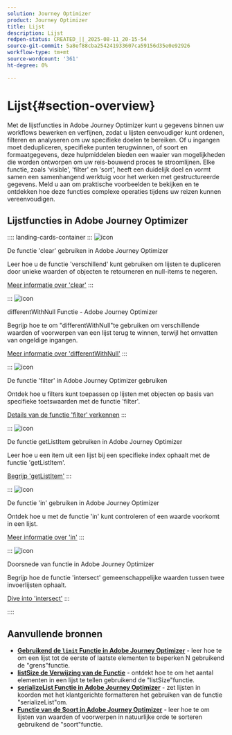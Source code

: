 ```yaml
---
solution: Journey Optimizer
product: Journey Optimizer
title: Lijst
description: Lijst
redpen-status: CREATED_||_2025-08-11_20-15-54
source-git-commit: 5a8ef88cba254241933607ca59156d35e0e92926
workflow-type: tm+mt
source-wordcount: '361'
ht-degree: 0%

---
```



# Lijst{#section-overview}

Met de lijstfuncties in Adobe Journey Optimizer kunt u gegevens binnen uw workflows bewerken en verfijnen, zodat u lijsten eenvoudiger kunt ordenen, filteren en analyseren om uw specifieke doelen te bereiken. Of u ingangen moet dedupliceren, specifieke punten terugwinnen, of soort en formaatgegevens, deze hulpmiddelen bieden een waaier van mogelijkheden die worden ontworpen om uw reis-bouwend proces te stroomlijnen. Elke functie, zoals &#39;visible&#39;, &#39;filter&#39; en &#39;sort&#39;, heeft een duidelijk doel en vormt samen een samenhangend werktuig voor het werken met gestructureerde gegevens. Meld u aan om praktische voorbeelden te bekijken en te ontdekken hoe deze functies complexe operaties tijdens uw reizen kunnen vereenvoudigen.

## Lijstfuncties in Adobe Journey Optimizer

:::: landing-cards-container
:::
![icon](https://cdn.experienceleague.adobe.com/icons/code-branch.svg)

De functie &#39;clear&#39; gebruiken in Adobe Journey Optimizer

Leer hoe u de functie &#39;verschillend&#39; kunt gebruiken om lijsten te dupliceren door unieke waarden of objecten te retourneren en null-items te negeren.

[Meer informatie over &#39;clear&#39;](../using/building-journeys/functions/functiondistinct.md)
:::

:::
![icon](https://cdn.experienceleague.adobe.com/icons/code-branch.svg)

differentWithNull Functie - Adobe Journey Optimizer

Begrijp hoe te om &quot;differentWithNull&quot;te gebruiken om verschillende waarden of voorwerpen van een lijst terug te winnen, terwijl het omvatten van ongeldige ingangen.

[Meer informatie over &#39;differentWithNull&#39;](../using/building-journeys/functions/functiondistinctwithnull.md)
:::

:::
![icon](https://cdn.experienceleague.adobe.com/icons/code-branch.svg)

De functie &#39;filter&#39; in Adobe Journey Optimizer gebruiken

Ontdek hoe u filters kunt toepassen op lijsten met objecten op basis van specifieke toetswaarden met de functie &#39;filter&#39;.

[Details van de functie &#39;filter&#39; verkennen](../using/building-journeys/functions/functionfilter.md)
:::

:::
![icon](https://cdn.experienceleague.adobe.com/icons/code-branch.svg)

De functie getListItem gebruiken in Adobe Journey Optimizer

Leer hoe u een item uit een lijst bij een specifieke index ophaalt met de functie &#39;getListItem&#39;.

[Begrijp &#39;getListItem&#39;](../using/building-journeys/functions/functiongetlistitem.md)
:::

:::
![icon](https://cdn.experienceleague.adobe.com/icons/code-branch.svg)

De functie &#39;in&#39; gebruiken in Adobe Journey Optimizer

Ontdek hoe u met de functie &#39;in&#39; kunt controleren of een waarde voorkomt in een lijst.

[Meer informatie over &#39;in&#39;](../using/building-journeys/functions/functionin.md)
:::

:::
![icon](https://cdn.experienceleague.adobe.com/icons/code-branch.svg)

Doorsnede van functie in Adobe Journey Optimizer

Begrijp hoe de functie &#39;intersect&#39; gemeenschappelijke waarden tussen twee invoerlijsten ophaalt.

[Dive into &#39;intersect&#39;](../using/building-journeys/functions/functionintersect.md)
:::

::::


## Aanvullende bronnen

- **[Gebruikend de `limit` Functie in Adobe Journey Optimizer](../using/building-journeys/functions/functionlimit.md)** - leer hoe te om een lijst tot de eerste of laatste elementen te beperken N gebruikend de &quot;grens&quot;functie.
- **[listSize de Verwijzing van de Functie](../using/building-journeys/functions/functionlistsize.md)** - ontdekt hoe te om het aantal elementen in een lijst te tellen gebruikend de &quot;listSize&quot;functie.
- **[serializeList Functie in Adobe Journey Optimizer](../using/building-journeys/functions/functionserializelist.md)** - zet lijsten in koorden met het klantgerichte formatteren het gebruiken van de functie &quot;serializeList&quot;om.
- **[Functie van de Soort in Adobe Journey Optimizer](../using/building-journeys/functions/functionsort.md)** - leer hoe te om lijsten van waarden of voorwerpen in natuurlijke orde te sorteren gebruikend de &quot;soort&quot;functie.
